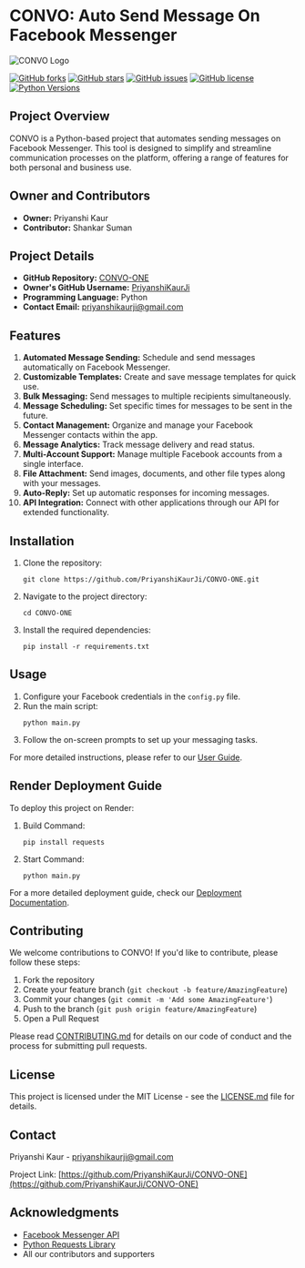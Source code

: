 # CONVO: Auto Send Message On Facebook Messenger

![CONVO Logo](https://i.imgur.com/wRUV5Sp.jpeg)

[![GitHub forks](https://img.shields.io/github/forks/PriyanshiKaurJi/CONVO-ONE.svg?style=social&label=Fork&maxAge=2592000)](https://GitHub.com/PriyanshiKaurJi/CONVO-ONE/network/)
[![GitHub stars](https://img.shields.io/github/stars/PriyanshiKaurJi/CONVO-ONE.svg?style=social&label=Star&maxAge=2592000)](https://GitHub.com/PriyanshiKaurJi/CONVO-ONE/stargazers/)
[![GitHub issues](https://img.shields.io/github/issues/PriyanshiKaurJi/CONVO-ONE.svg)](https://GitHub.com/PriyanshiKaurJi/CONVO-ONE/issues/)
[![GitHub license](https://img.shields.io/github/license/PriyanshiKaurJi/CONVO-ONE.svg)](https://github.com/PriyanshiKaurJi/CONVO-ONE/blob/master/LICENSE)
[![Python Versions](https://img.shields.io/pypi/pyversions/requests.svg)](https://pypi.org/project/requests/)

## Project Overview

CONVO is a Python-based project that automates sending messages on Facebook Messenger. This tool is designed to simplify and streamline communication processes on the platform, offering a range of features for both personal and business use.

## Owner and Contributors

- **Owner:** Priyanshi Kaur
- **Contributor:** Shankar Suman

## Project Details

- **GitHub Repository:** [CONVO-ONE](https://www.github.com/PriyanshiKaurJi/CONVO-ONE)
- **Owner's GitHub Username:** [PriyanshiKaurJi](https://github.com/PriyanshiKaurJi)
- **Programming Language:** Python
- **Contact Email:** priyanshikaurji@gmail.com

## Features

1. **Automated Message Sending:** Schedule and send messages automatically on Facebook Messenger.
2. **Customizable Templates:** Create and save message templates for quick use.
3. **Bulk Messaging:** Send messages to multiple recipients simultaneously.
4. **Message Scheduling:** Set specific times for messages to be sent in the future.
5. **Contact Management:** Organize and manage your Facebook Messenger contacts within the app.
6. **Message Analytics:** Track message delivery and read status.
7. **Multi-Account Support:** Manage multiple Facebook accounts from a single interface.
8. **File Attachment:** Send images, documents, and other file types along with your messages.
9. **Auto-Reply:** Set up automatic responses for incoming messages.
10. **API Integration:** Connect with other applications through our API for extended functionality.

## Installation

1. Clone the repository:
   ```
   git clone https://github.com/PriyanshiKaurJi/CONVO-ONE.git
   ```
2. Navigate to the project directory:
   ```
   cd CONVO-ONE
   ```
3. Install the required dependencies:
   ```
   pip install -r requirements.txt
   ```

## Usage

1. Configure your Facebook credentials in the `config.py` file.
2. Run the main script:
   ```
   python main.py
   ```
3. Follow the on-screen prompts to set up your messaging tasks.

For more detailed instructions, please refer to our [User Guide](docs/USER_GUIDE.md).

## Render Deployment Guide

To deploy this project on Render:

1. Build Command:
   ```
   pip install requests
   ```

2. Start Command:
   ```
   python main.py
   ```

For a more detailed deployment guide, check our [Deployment Documentation](docs/DEPLOYMENT.md).

## Contributing

We welcome contributions to CONVO! If you'd like to contribute, please follow these steps:

1. Fork the repository
2. Create your feature branch (`git checkout -b feature/AmazingFeature`)
3. Commit your changes (`git commit -m 'Add some AmazingFeature'`)
4. Push to the branch (`git push origin feature/AmazingFeature`)
5. Open a Pull Request

Please read [CONTRIBUTING.md](CONTRIBUTING.md) for details on our code of conduct and the process for submitting pull requests.

## License

This project is licensed under the MIT License - see the [LICENSE.md](LICENSE.md) file for details.

## Contact

Priyanshi Kaur - priyanshikaurji@gmail.com

Project Link: [https://github.com/PriyanshiKaurJi/CONVO-ONE](https://github.com/PriyanshiKaurJi/CONVO-ONE)

## Acknowledgments

- [Facebook Messenger API](https://developers.facebook.com/docs/messenger-platform/)
- [Python Requests Library](https://requests.readthedocs.io/)
- All our contributors and supporters